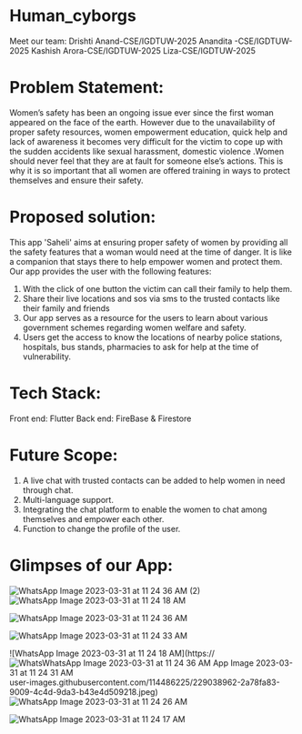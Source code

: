 # Human_cyborgs
Meet our team: 
Drishti Anand-CSE/IGDTUW-2025
Anandita -CSE/IGDTUW-2025
Kashish Arora-CSE/IGDTUW-2025
Liza-CSE/IGDTUW-2025

# Problem Statement:
Women’s safety has been an ongoing issue ever since the first woman appeared on the face of the earth. However due to the unavailability of proper safety resources, women empowerment education, quick help and lack of awareness it becomes very difficult for the victim to cope up with the sudden accidents like sexual harassment, domestic violence .Women should never feel that they are at fault for someone else’s actions. This is why it is so important that all women are offered training in ways to protect themselves and ensure their safety.

# Proposed solution:
This app 'Saheli' aims at ensuring proper safety of women by providing all the safety features that a woman would need at the time of danger.
It is like a companion that stays there to help empower women and protect them. Our app provides the user with the following features:
   1. With the click of one button the victim can call their family to help them.
   2. Share their live locations and sos via sms to the trusted contacts like their family and friends
   3. Our app serves as a resource for the users to learn about various government schemes regarding women welfare and safety.
   4. Users get the access to  know the locations of nearby police stations, hospitals, bus stands, pharmacies to ask for help at the time of vulnerability.

# Tech Stack:
Front end: Flutter
Back end: FireBase & Firestore

# Future Scope:
1. A live chat with trusted contacts can be added to help women in need through chat.
2. Multi-language support.
3. Integrating the chat platform to enable the women to chat among themselves and empower each other.
4. Function to  change the profile of the user.

# Glimpses of our App:

![WhatsApp Image 2023-03-31 at 11 24 36 AM (2)](https://user-images.githubusercontent.com/114486225/229035827-3a2645da-30ef-4742-86a3-44ae4d9623ba.jpeg)
![WhatsApp Image 2023-03-31 at 11 24 18 AM](https://user-images.githubusercontent.com/114486225/229043575-92cc8e0b-3232-4e87-ba13-2c16cfff2661.jpeg)


![WhatsApp Image 2023-03-31 at 11 24 36 AM](https://user-images.githubusercontent.com/114486225/229035871-af44af34-165c-40e7-aa5e-9462b7589397.jpeg)

![WhatsApp Image 2023-03-31 at 11 24 33 AM](https://user-images.githubusercontent.com/114486225/229035907-a7b0fbd7-314b-411c-af2d-16dbf7e7cc27.jpeg)

![WhatsApp Image 2023-03-31 at 11 24 18 AM](https://![Whats![WhatsApp Image 2023-03-31 at 11 24 36 AM](https://user-images.githubusercontent.com/114486225/229039016-b9e7860d-f5bb-460b-b5b8-45ffe377ce1a.jpeg)
App Image 2023-03-31 at 11 24 31 AM](https://user-images.githubusercontent.com/114486225/229039000-5bda301e-5337-40d4-a5f0-f8a50ddd33bd.jpeg)
user-images.githubusercontent.com/114486225/229038962-2a78fa83-9009-4c4d-9da3-b43e4d509218.jpeg)
![WhatsApp Image 2023-03-31 at 11 24 26 AM](https://user-images.githubusercontent.com/114486225/229038981-1112f6c1-72c0-4a89-b641-313e29022c91.jpeg)

![WhatsApp Image 2023-03-31 at 11 24 17 AM](https://user-images.githubusercontent.com/114486225/229038941-3c4fe610-70e7-4205-96b7-f57b9e5471dc.jpeg)

